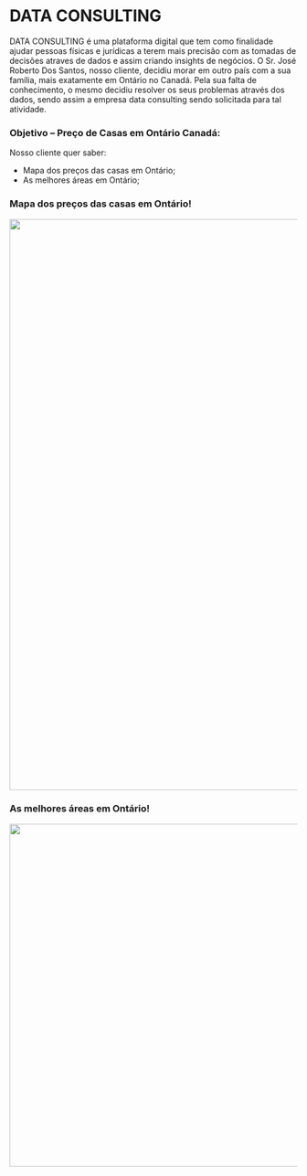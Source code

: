 # DATA CONSULTING

DATA CONSULTING é uma plataforma digital que tem como finalidade ajudar pessoas físicas e jurídicas a terem mais precisão com as tomadas de decisões atraves de dados e assim criando insights de negócios. O Sr. José Roberto Dos Santos, nosso cliente, decidiu morar em outro país com a sua família, mais exatamente em Ontário no Canadá. Pela sua falta de conhecimento, o mesmo decidiu resolver os seus problemas através dos dados, sendo assim a empresa data consulting sendo solicitada para tal atividade.

### Objetivo – Preço de Casas em Ontário Canadá:

Nosso cliente quer saber:

* Mapa dos preços das casas em Ontário;
* As melhores áreas em Ontário;

<span align="left">

### Mapa dos preços das casas em Ontário!  

</span>


<div align="left">
<img src="https://user-images.githubusercontent.com/110690751/200132669-b857fbb3-a7c2-49d9-b9db-145a8d9ae23c.jpeg" width="1000px" />
</div>

</span>

<span align="left">

### As melhores áreas em Ontário! 

<div align="left">
<img src="https://user-images.githubusercontent.com/110690751/200132700-f6564169-9f2b-4901-91bd-4ed7ac712707.jpeg" width="600px" />
</div>

